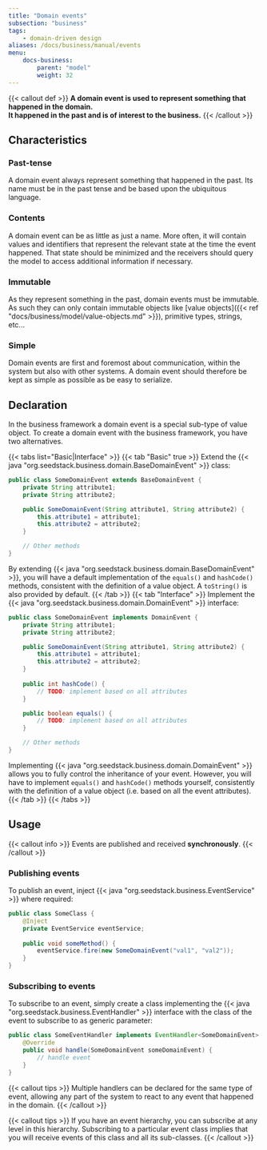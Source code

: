 ```yaml
---
title: "Domain events"
subsection: "business"
tags:
    - domain-driven design
aliases: /docs/business/manual/events    
menu:
    docs-business:
        parent: "model"
        weight: 32
---
```


{{< callout def >}}
**A domain event is used to represent something that happened in the domain.<br>
It happened in the past and is of interest to the business.**
{{< /callout >}}
<!--more-->

## Characteristics

### Past-tense

A domain event always represent something that happened in the past. Its name must be in the past tense and be based upon
the ubiquitous language.

### Contents

A domain event can be as little as just a name. More often, it will contain values and identifiers that represent the 
relevant state at the time the event happened. That state should be minimized and the receivers should query the model
to access additional information if necessary.

### Immutable

As they represent something in the past, domain events must be immutable. As such they can only contain immutable objects like 
[value objects]({{< ref "docs/business/model/value-objects.md" >}}), primitive types, strings, etc...

### Simple

Domain events are first and foremost about communication, within the system but also with other systems. A domain
event should therefore be kept as simple as possible as be easy to serialize.

## Declaration

In the business framework a domain event is a special sub-type of value object. To create a domain event with the 
business framework, you have two alternatives.

{{< tabs list="Basic|Interface" >}}
{{< tab "Basic" true >}}
Extend the {{< java "org.seedstack.business.domain.BaseDomainEvent" >}} class:

```java
public class SomeDomainEvent extends BaseDomainEvent {
    private String attribute1;
    private String attribute2;

    public SomeDomainEvent(String attribute1, String attribute2) {
        this.attribute1 = attribute1;
        this.attribute2 = attribute2;
    }

    // Other methods
}
```

By extending {{< java "org.seedstack.business.domain.BaseDomainEvent" >}}, you will have a default implementation of the
`equals()` and `hashCode()` methods, consistent with the definition of a value object. A `toString()` is also provided by default.
{{< /tab >}}
{{< tab "Interface" >}}
Implement the {{< java "org.seedstack.business.domain.DomainEvent" >}} interface:

```java
public class SomeDomainEvent implements DomainEvent {
    private String attribute1;
    private String attribute2;

    public SomeDomainEvent(String attribute1, String attribute2) {
        this.attribute1 = attribute1;
        this.attribute2 = attribute2;
    }
    
    public int hashCode() {
        // TODO: implement based on all attributes
    }

    public boolean equals() {
        // TODO: implement based on all attributes
    }

    // Other methods
}
```

Implementing {{< java "org.seedstack.business.domain.DomainEvent" >}} allows you to fully control the inheritance of your
event. However, you will have to implement `equals()` and `hashCode()` methods yourself, consistently with the definition 
of a value object (i.e. based on all the event attributes). 
{{< /tab >}}
{{< /tabs >}}

## Usage

{{< callout info >}}
Events are published and received **synchronously**.
{{< /callout >}}

### Publishing events

To publish an event, inject {{< java "org.seedstack.business.EventService" >}} where required: 

```java
public class SomeClass {
    @Inject
    private EventService eventService;
    
    public void someMethod() {
        eventService.fire(new SomeDomainEvent("val1", "val2"));
    }
}
```

### Subscribing to events

To subscribe to an event, simply create a class implementing the {{< java "org.seedstack.business.EventHandler" >}} interface
with the class of the event to subscribe to as generic parameter:

```java
public class SomeEventHandler implements EventHandler<SomeDomainEvent> {
    @Override
    public void handle(SomeDomainEvent someDomainEvent) {
        // handle event
    }
}
```

{{< callout tips >}}
Multiple handlers can be declared for the same type of event, allowing any part of the system to react to any event that
happened in the domain.
{{< /callout >}}

{{< callout tips >}}
If you have an event hierarchy, you can subscribe at any level in this hierarchy. Subscribing to a particular event class
implies that you will receive events of this class and all its sub-classes.
{{< /callout >}}

